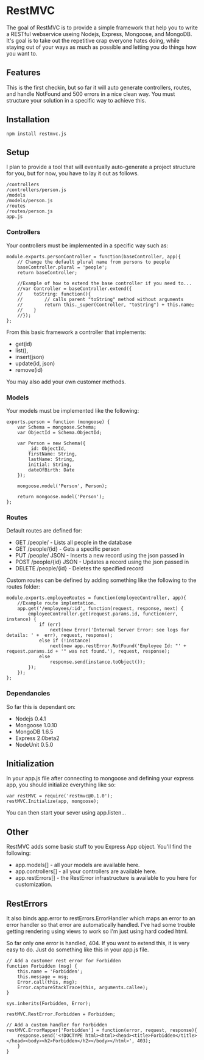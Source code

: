 RestMVC
=======

The goal of RestMVC is to  provide a simple framework that help you to write a RESTful webservice useing Nodejs, Express, Mongoose, and MongoDB.  It's goal is to take out the repetitive crap everyone hates doing, while staying out of your ways as much as possible and letting you do things how you want to.

## Features

This is the first checkin, but so far it will auto generate controllers, routes, and handle NotFound and 500 errors in a nice clean way.  You must structure your solution in a specific way to achieve this.

## Installation

    npm install restmvc.js

## Setup

I plan to provide a tool that will eventually auto-generate a project structure for you, but for now, you have to lay it out as follows.

    /controllers
    /controllers/person.js
    /models
    /models/person.js
    /routes
    /routes/person.js
    app.js

### Controllers

Your controllers must be implemented in a specific way such as:

    module.exports.personController = function(baseController, app){
        // Change the default plural name from persons to people
        baseController.plural = 'people';
        return baseController;

        //Example of how to extend the base controller if you need to...
        //var Controller = baseController.extend({
        //    toString: function(){
        //        // calls parent "toString" method without arguments
        //        return this._super(Controller, "toString") + this.name;
        //    }
        //});
    };

From this basic framework a controller that implements:

  * get(id)
  * list(),
  * insert(json)
  * update(id, json)
  * remove(id)

You may also add your own customer methods.

### Models

Your models must be implemented like the following:

    exports.person = function (mongoose) {
        var Schema = mongoose.Schema;
        var ObjectId = Schema.ObjectId;

        var Person = new Schema({
            _id: ObjectId,
            firstName: String,
            lastName: String,
            initial: String,
            dateOfBirth: Date
        });

        mongoose.model('Person', Person);

        return mongoose.model('Person');
    };

### Routes

Default routes are defined for:

  * GET /people/ - Lists all people in the database
  * GET /people/{id} - Gets a specific person
  * PUT /people/ JSON - Inserts a new record using the json passed in
  * POST /people/{id} JSON - Updates a record using the json passed in
  * DELETE /people/{id} - Deletes the specified record

Custom routes can be defined by adding something like the following to the routes folder:

    module.exports.employeeRoutes = function(employeeController, app){
        //Example route implemtation.
        app.get('/employees/:id', function(request, response, next) {
            employeeController.get(request.params.id, function(err, instance) {
                if (err)
                    next(new Error('Internal Server Error: see logs for details: ' +  err), request, response);
                else if (!instance)
                    next(new app.restError.NotFound('Employee Id: "' + request.params.id + '" was not found.'), request, response);
                else
                    response.send(instance.toObject());
            });
        });
    };

### Dependancies

So far this is dependant on:

  * Nodejs 0.4.1
  * Mongoose 1.0.10
  * MongoDB 1.6.5
  * Express 2.0beta2
  * NodeUnit 0.5.0

## Initialization

In your app.js file after connecting to mongoose and defining your express app, you should initialize everything like so:

    var restMVC = require('restmvc@0.1.0');
    restMVC.Initialize(app, mongoose);

You can then start your sever using app.listen...

## Other

RestMVC adds some basic stuff to you Express App object.  You'll find the following:

  * app.models[] - all your models are available here.
  * app.controllers[] - all your controllers are available here.
  * app.restErrors[] - the RestError infrastructure is available to you here for customization.

## RestErrors

It also binds app.error to restErrors.ErrorHandler which maps an error to an error handler so that error are automatically handled.  I've had some trouble getting rendering using views to work so I'm just using hard coded html.

So far only one error is handled, 404.  If you want to extend this, it is very easy to do.  Just do something like this in your app.js file.

    // Add a customer rest error for Forbidden
    function Forbidden (msg) {
        this.name = 'Forbidden';
        this.message = msg;
        Error.call(this, msg);
        Error.captureStackTrace(this, arguments.callee);
    }

    sys.inherits(Forbidden, Error);

    restMVC.RestError.Forbidden = Forbidden;

    // Add a custom handler for Forbidden
    restMVC.ErrorMapper['Forbidden'] = function(error, request, response){
        response.send('<!DOCTYPE html><html><head><title>Forbidden</title></head><body><h2>Forbidden</h2></body></html>', 403);
        }
    }